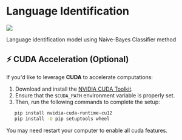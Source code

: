 # Language Identification

<a target="_blank" href="https://cookiecutter-data-science.drivendata.org/">
    <img src="https://img.shields.io/badge/CCDS-Project%20template-328F97?logo=cookiecutter" />
</a>

Language identification model using Naive-Bayes Classifier method

## ⚡ CUDA Acceleration (Optional)

If you'd like to leverage **CUDA** to accelerate computations:

1. Download and install the [NVIDIA CUDA Toolkit](https://developer.nvidia.com/cuda-downloads).
2. Ensure that the `$CUDA_PATH` environment variable is properly set.
3. Then, run the following commands to complete the setup:

```bash
   pip install nvidia-cuda-runtime-cu12
   pip install -U pip setuptools wheel
```

You may need restart your computer to enable all cuda features.
